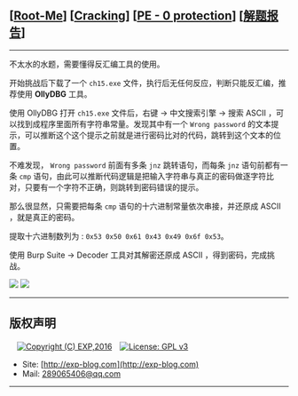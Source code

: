 ## [[Root-Me](https://www.root-me.org/)] [[Cracking](https://www.root-me.org/en/Challenges/Cracking/)] [[PE - 0 protection](https://www.root-me.org/en/Challenges/Cracking/PE-0-protection)] [[解题报告](https://exp-blog.com/safe/ctf/rootme/cracking/pe-0-protection/)]

------

不太水的水题，需要懂得反汇编工具的使用。

开始挑战后下载了一个 `ch15.exe` 文件，执行后无任何反应，判断只能反汇编，推荐使用 **OllyDBG** 工具。


使用 OllyDBG 打开 `ch15.exe` 文件后，右键 -> 中文搜索引擎 -> 搜索 ASCII ，可以找到成程序里面所有字符串常量。发现其中有一个 `Wrong password` 的文本提示，可以推断这个这个提示之前就是进行密码比对的代码，跳转到这个文本的位置。

不难发现， `Wrong password` 前面有多条 `jnz` 跳转语句，而每条 `jnz` 语句前都有一条 `cmp` 语句，由此可以推断代码逻辑是把输入字符串与真正的密码做逐字符比对，只要有一个字符不正确，则跳转到密码错误的提示。

那么很显然，只需要把每条 `cmp` 语句的十六进制常量依次串接，并还原成 ASCII ，就是真正的密码。

提取十六进制数列为 : `0x53 0x50 0x61 0x43 0x49 0x6f 0x53`。

使用 Burp Suite -> Decoder 工具对其解密还原成 ASCII ，得到密码，完成挑战。

![](https://github.com/lyy289065406/CTF-Solving-Reports/blob/master/rootme/Cracking/%5B03%5D%20%5B5P%5D%20PE%20-%200%20protection/imgs/01.png)
![](https://github.com/lyy289065406/CTF-Solving-Reports/blob/master/rootme/Cracking/%5B03%5D%20%5B5P%5D%20PE%20-%200%20protection/imgs/02.png)

------

## 版权声明

　[![Copyright (C) EXP,2016](https://img.shields.io/badge/Copyright%20(C)-EXP%202016-blue.svg)](http://exp-blog.com)　[![License: GPL v3](https://img.shields.io/badge/License-GPL%20v3-blue.svg)](https://www.gnu.org/licenses/gpl-3.0)
  

- Site: [http://exp-blog.com](http://exp-blog.com) 
- Mail: <a href="mailto:289065406@qq.com?subject=[EXP's Github]%20Your%20Question%20（请写下您的疑问）&amp;body=What%20can%20I%20help%20you?%20（需要我提供什么帮助吗？）">289065406@qq.com</a>


------
